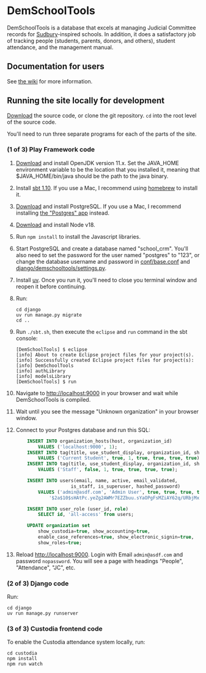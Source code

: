 # DemSchoolTools

DemSchoolTools is a database that excels at managing Judicial Committee records
for [Sudbury](https://en.wikipedia.org/wiki/Sudbury_school)-inspired schools.
In addition, it does a satisfactory job of tracking people (students, parents,
donors, and others), student attendance, and the management manual.

## Documentation for users

See [the wiki](https://github.com/schmave/demschooltools/wiki/) for more information.

## Running the site locally for development

[Download](https://github.com/schmave/demschooltools/archive/master.zip) the source code, or clone the git repository. `cd` into the root level of the source code.

You'll need to run three separate programs for each of the parts of the site.

### (1 of 3) Play Framework code

1.  [Download](https://openjdk.org/) and install OpenJDK version 11.x. Set the JAVA_HOME environment variable to be the location that you installed it, meaning that $JAVA_HOME/bin/java should be the path to the java binary.

1.  Install [sbt 1.10](https://www.scala-sbt.org/download/). If you use a Mac, I recommend using [homebrew](https://brew.sh/) to install it.

1.  [Download](http://www.postgresql.org/download/) and install PostgreSQL. If you use a Mac, I recommend installing [the "Postgres" app](https://postgresapp.com/) instead.

1.  [Download](https://nodejs.org/en/download/releases/) and install Node v18.

1.  Run `npm install` to install the Javascript libraries.

1.  Start PostgreSQL and create a database named "school_crm". You'll also need to set the password for the user named "postgres" to "123", or change the database username and password in [conf/base.conf](conf/base.conf) and [django/demschooltools/settings.py](django/demschooltools/settings.py).

1.  Install [uv](https://docs.astral.sh/uv/getting-started/installation/#standalone-installer). Once you run it, you'll need to close you terminal window and reopen it before continuing.

1.  Run:

        cd django
        uv run manage.py migrate
        cd ..

1.  Run `./sbt.sh`, then execute the `eclipse` and `run` command in the sbt console:

        [DemSchoolTools] $ eclipse
        [info] About to create Eclipse project files for your project(s).
        [info] Successfully created Eclipse project files for project(s):
        [info] DemSchoolTools
        [info] authLibrary
        [info] modelsLibrary
        [DemSchoolTools] $ run

1.  Navigate to [http://localhost:9000](http://localhost:9000) in your browser
    and wait while DemSchoolTools is compiled.

1.  Wait until you see the message "Unknown organization" in your browser window.

1.  Connect to your Postgres database and run this SQL:

    ```sql
        INSERT INTO organization_hosts(host, organization_id)
            VALUES ('localhost:9000', 1);
        INSERT INTO tag(title, use_student_display, organization_id, show_in_jc, show_in_attendance, show_in_account_balances, show_in_roles)
            VALUES ('Current Student', true, 1, true, true, true, true);
        INSERT INTO tag(title, use_student_display, organization_id, show_in_jc, show_in_attendance, show_in_account_balances, show_in_roles)
            VALUES ('Staff', false, 1, true, true, true, true);

        INSERT INTO users(email, name, active, email_validated,
                        is_staff, is_superuser, hashed_password)
            VALUES ('admin@asdf.com', 'Admin User', true, true, true, true,
                '$2a$10$sHAtPc.yeZg2AWMr7EZZbuu.sYaOPgFsMZiAY62q/URbjMxU3jB.q');

        INSERT INTO user_role (user_id, role)
            SELECT id, 'all-access' from users;

        UPDATE organization set
            show_custodia=true, show_accounting=true,
            enable_case_references=true, show_electronic_signin=true,
            show_roles=true;
    ```

1.  Reload [http://localhost:9000](http://localhost:9000). Login with Email `admin@asdf.com` and password `nopassword`. You will see
    a page with headings "People", "Attendance", "JC", etc.

### (2 of 3) Django code

Run:

    cd django
    uv run manage.py runserver

### (3 of 3) Custodia frontend code

To enable the Custodia attendance system locally, run:

    cd custodia
    npm install
    npm run watch
